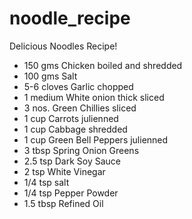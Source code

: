 # noodle_recipe
Delicious Noodles Recipe!

- 150 gms Chicken boiled and shredded
- 100 gms Salt
- 5-6 cloves Garlic chopped
- 1 medium White onion thick sliced
- 3 nos. Green Chillies sliced
- 1 cup Carrots julienned
- 1 cup Cabbage shredded
- 1 cup Green Bell Peppers julienned
- 3 tbsp Spring Onion Greens
- 2.5 tsp Dark Soy Sauce
- 2 tsp White Vinegar
- 1/4 tsp salt
- 1/4 tsp Pepper Powder
- 1.5 tbsp Refined Oil
